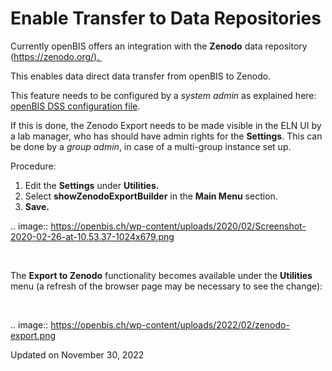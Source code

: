 Enable Transfer to Data Repositories
====================================


  
Currently openBIS offers an integration with the **Zenodo** data
repository ([https://zenodo.org/). ](https://zenodo.org/)

This enables data direct data transfer from openBIS to Zenodo.

This feature needs to be configured by a *system admin* as explained
here: [openBIS DSS configuration
file](https://unlimited.ethz.ch/display/openBISDoc2010/Installation+and+Administrators+Guide+of+the+openBIS+Data+Store+Server#InstallationandAdministratorsGuideoftheopenBISDataStoreServer-Configurationfile). 

If this is done, the Zenodo Export needs to be made visible in the ELN
UI by a lab manager, who has should have admin rights for the
**Settings**. This can be done by a *group admin*, in case of a
multi-group instance set up.

  
Procedure:  
  

1.  Edit the **Settings** under **Utilities.**
2.  Select **showZenodoExportBuilder** in the **Main Menu** section.
3.  **Save.**

.. image:: https://openbis.ch/wp-content/uploads/2020/02/Screenshot-2020-02-26-at-10.53.37-1024x679.png

 

The **Export to Zenodo** functionality becomes available under the
**Utilities** menu (a refresh of the browser page may be necessary to
see the change):

 

.. image:: https://openbis.ch/wp-content/uploads/2022/02/zenodo-export.png

Updated on November 30, 2022
